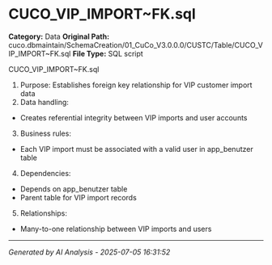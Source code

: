 # CUCO_VIP_IMPORT~FK.sql

**Category:** Data
**Original Path:** cuco.dbmaintain/SchemaCreation/01_CuCo_V3.0.0.0/CUSTC/Table/CUCO_VIP_IMPORT~FK.sql
**File Type:** SQL script

CUCO_VIP_IMPORT~FK.sql
1. Purpose: Establishes foreign key relationship for VIP customer import data
2. Data handling:
- Creates referential integrity between VIP imports and user accounts
3. Business rules:
- Each VIP import must be associated with a valid user in app_benutzer table
4. Dependencies:
- Depends on app_benutzer table
- Parent table for VIP import records
5. Relationships:
- Many-to-one relationship between VIP imports and users

---
*Generated by AI Analysis - 2025-07-05 16:31:52*
